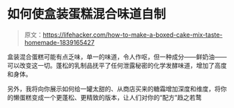# 如何使盒装蛋糕混合味道自制

> 原文：<https://lifehacker.com/how-to-make-a-boxed-cake-mix-taste-homemade-1839165427>

盒装混合蛋糕可能有点乏味，单一的味道，令人作呕，但一种成分——鲜奶油——可以改变这一切。蓬松的乳制品抚平了任何泄露秘密的化学发酵味道，增加了高度和身体。

另外，我将向你展示如何给一罐太甜的、从商店买来的糖霜增加深度和维度，将你的懒蛋糕变成一个更蓬松、更精致的版本，让人们对你的“配方”趋之若鹜
